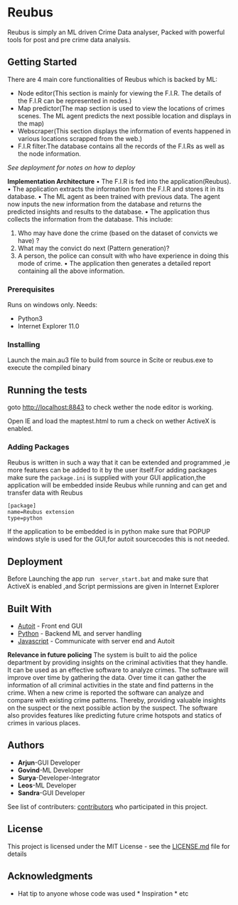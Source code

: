  # Reubus

Reubus is simply an ML driven Crime Data analyser, Packed with powerful tools for post and pre crime data analysis.
 
## Getting Started 

There are 4 main core functionalities of Reubus 
which is backed by ML:

- Node editor(This section is mainly for viewing the F.I.R. The details of the F.I.R can be represented in nodes.)
- Map predictor(The map section  is used to view the locations of crimes scenes. The ML agent predicts the next possible location and displays in the map)
- Webscraper(This section displays the information of events happened in various locations scrapped from the web.)
- F.I.R filter.The database contains all the records of the F.I.Rs as well as the node information.

*See deployment for notes on how to deploy*


**Implementation Architecture**
• The F.I.R is fed into the application(Reubus).
• The application extracts the information from the F.I.R and stores it in its database.
• The ML agent as been trained with previous data. The agent now inputs the new information from the database and returns the predicted insights and results to the database.
• The application thus collects the information from the database. This include:
1. Who may have done the crime (based on the dataset of convicts we have) ?
2. What may the convict do next (Pattern generation)?
3. A person, the police can consult with who have experience in doing this mode of crime.
• The application then generates a detailed report containing all the above information.                                                                                                                                                                     
### Prerequisites 

Runs on windows only. Needs:

- Python3
- Internet Explorer 11.0

### Installing

Launch the main.au3 file to build from source in Scite or reubus.exe to execute the compiled binary

## Running the tests 

goto [http://localhost:8843](http://localhost:8843)
to check wether the node editor is working.

Open IE and load the maptest.html to rum a check on wether ActiveX is enabled.

### Adding Packages

 Reubus is written in such a way that it can be extended and programmed ,ie more features can be added to it by the user itself.For adding packages make sure the ```package.ini``` is supplied with your GUI application,the application will be embedded inside Reubus while running and can get and transfer data with Reubus

 ``` 
[package]
name=Reubus extension
type=python
 ``` 

If the application to be embedded is in python make sure that POPUP windows style is used for the GUI,for autoit sourcecodes this is not needed.


## Deployment

 Before Launching the app run ``` server_start.bat``` and make sure that ActiveX is enabled ,and Script permissions are given in Internet Explorer

## Built With

* [Autoit](http://www.dropwizard.io/1.0.2/docs/) - Front end GUI
* [Python](https://maven.apache.org/) - Backend ML and server handling
* [Javascript](https://rometools.github.io/rome/) - Communicate with server end and Autoit


**Relevance in future policing**
 The system is built to aid the police department by providing insights on the criminal activities that they handle. It can be used as an effective software to analyze crimes. The software will improve over time by gathering the data. Over time it can gather the information of all criminal activities in the state and find patterns in the crime. When a new crime is reported the software can analyze and compare with existing crime patterns. Thereby, providing valuable insights on the suspect or the next possible action by the suspect. The software also provides features like predicting future crime hotspots and statics of crimes in various places.

 ## Authors 

* **Arjun**-GUI Developer
* **Govind**-ML Developer
* **Surya**-Developer-Integrator
* **Leos**-ML Developer
* **Sandra**-GUI Developer


See list of contributers: [contributors](https://github.com/HacKP-CyberDome/reubus-app/network/dependencies) who participated in this project.

 ## License

 This project is licensed under the MIT License - see the [LICENSE.md](LICENSE.md) file for details

 ## Acknowledgments 


* Hat tip to anyone whose code was used * Inspiration * etc 
